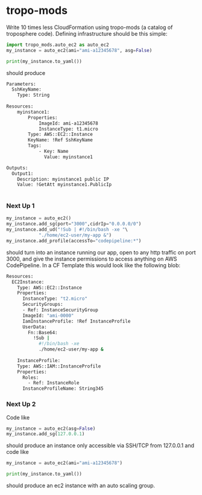 # tropo-mods

Write 10 times less CloudFormation using tropo-mods (a catalog of troposphere code). Defining infrastructure
should be this simple:
````python
import tropo_mods.auto_ec2 as auto_ec2
my_instance = auto_ec2(ami="ami-a12345678", asg=False)

print(my_instance.to_yaml())
````

should produce
````bash
Parameters: 
  SshKeyName: 
    Type: String
    
Resources:
    myinstance1:
        Properties:
            ImageId: ami-a12345678
            InstanceType: t1.micro
        Type: AWS::EC2::Instance
        KeyName: !Ref SshKeyName
        Tags:
            - Key: Name
              Value: myinstance1

Outputs:
  Output1:
    Description: myinstance1 public IP
    Value: !GetAtt myinstance1.PublicIp
        
````
### Next Up 1

````python
my_instance = auto_ec2()
my_instance.add_sg(port="3000",cidrIp="0.0.0.0/0")
my_instance.add_ud("!Sub | #!/bin/bash -xe "\
            "./home/ec2-user/my-app &")
my_instance.add_profile(accessTo="codepipeline:*")
````
should turn into an instance running our app, open to any http traffic on port 3000, and 
give the instance permissions to access anything on AWS CodePipeline. In a CF Template
this would look like the following blob:
````bash
Resources:
  EC2Instance:
    Type: AWS::EC2::Instance
    Properties:
      InstanceType: "t2.micro"
      SecurityGroups:
      - Ref: InstanceSecurityGroup
      ImageId: "ami-0000"
      IamInstanceProfile: !Ref InstanceProfile
      UserData:
        Fn::Base64:
          !Sub |
            #!/bin/bash -xe
            ./home/ec2-user/my-app &
            
    InstanceProfile:
    Type: AWS::IAM::InstanceProfile
    Properties:
      Roles:
        - Ref: InstanceRole
      InstanceProfileName: String345


````
### Next Up 2
Code like
````python
my_instance = auto_ec2(asg=False)
my_instance.add_sg(127.0.0.1)
````
should produce an instance only accessible via SSH/TCP from 127.0.0.1 and code like

````python
my_instance = auto_ec2(ami="ami-a12345678")

print(my_instance.to_yaml())
````
should produce an ec2 instance with an auto scaling group.